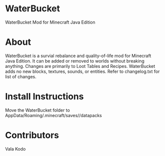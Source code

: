 # WaterBucket

WaterBucket Mod for Minecraft Java Edition


# About

WaterBucket is a survial rebalance and quality-of-life mod for Minecraft Java Edition. It can be added or removed to worlds without breaking anything. Changes are primarily to Loot Tables and Recipes. WaterBucket adds no new blocks, textures, sounds, or entities. Refer to changelog.txt for list of changes.


# Install Instructions

Move the WaterBucket folder to AppData/Roaming/.minecraft/saves/<savename>/datapacks


# Contributors

Vala
Kodo

